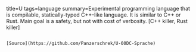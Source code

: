 title=U
tags=language
summary=Experimental programming language that is compilable, statically-typed C++-like language. It is similar to C++ or Rust. Main goal is a safety, but not with cost of verbosity. [C++ killer, Rust killer]
~~~~~~

[Source](https://github.com/Panzerschrek/U-00DC-Sprache)

